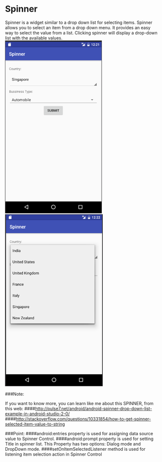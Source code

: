 # Spinner
Spinner is a widget similar to a drop down list for selecting items. Spinner allows you to select an item from a drop down menu. It provides an easy way to select the value from a list. Clicking spinner will display a drop-down list with the available values.
![alt tag](https://github.com/Wan20/MyApps/blob/Spinner/Spinner1.png)
![alt tag](https://github.com/Wan20/MyApps/blob/Spinner/Spinner2.png)

###Note:

If you want to know more, you can learn like me about this SPINNER, from this web: 
####http://pulse7.net/android/android-spinner-drop-down-list-example-in-android-studio-2-0/
####http://stackoverflow.com/questions/10331854/how-to-get-spinner-selected-item-value-to-string

###Point:
####android:entries  property is used for assigning data source value to Spinner Control.
####android:prompt  property is used for setting Title in spinner list. This Property has two options: Dialog mode and DropDown mode. 
####setOnItemSelectedListener method is used for listening item selection action in Spinner Control
